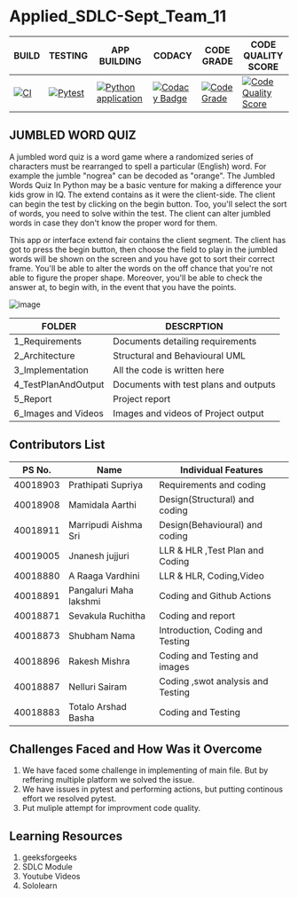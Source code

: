 # Applied_SDLC-Sept_Team_11
| BUILD     |                  TESTING             |   APP BUILDING     |    CODACY     |                  CODE GRADE             |   CODE QUALITY SCORE     |
|---------------------|-----------------------------------------|---------------------------|---------------------|-----------------------------------------|---------------------------|
| [![CI](https://github.com/GENESIS2021Q1/Applied_SDLC-Sept_Team_11/actions/workflows/main.yml/badge.svg)](https://github.com/GENESIS2021Q1/Applied_SDLC-Sept_Team_11/actions/workflows/main.yml)      |    [![Pytest](https://github.com/GENESIS2021Q1/Applied_SDLC-Sept_Team_11/actions/workflows/pytest.yml/badge.svg)](https://github.com/GENESIS2021Q1/Applied_SDLC-Sept_Team_11/actions/workflows/pytest.yml)    | [![Python application](https://github.com/GENESIS2021Q1/Applied_SDLC-Sept_Team_11/actions/workflows/python-app.yml/badge.svg)](https://github.com/GENESIS2021Q1/Applied_SDLC-Sept_Team_11/actions/workflows/python-app.yml)|  [![Codacy Badge](https://app.codacy.com/project/badge/Grade/d670e4a0744e4202ac2885c9b5e4247b)](https://www.codacy.com/gh/3114-HM/JUMBLED-WORD-QUIZ/dashboard?utm_source=github.com&amp;utm_medium=referral&amp;utm_content=3114-HM/JUMBLED-WORD-QUIZ&amp;utm_campaign=Badge_Grade)  |  [![Code Grade](https://www.code-inspector.com/project/29595/status/svg)](https://www.code-inspector.com/project/29595/status/svg)  |  [![Code Quality Score](https://www.code-inspector.com/project/29595/score/svg)](https://www.code-inspector.com/project/29595/score/svg)  |

## JUMBLED WORD QUIZ

A jumbled word quiz is a word game where a randomized series of characters must be rearranged to spell a particular (English) word. For example the jumble "nogrea" can be decoded as "orange". The Jumbled Words Quiz In Python may be a basic venture for making a difference your kids grow in IQ. The extend contains as it were the client-side. The client can begin the test by clicking on the begin button. Too, you'll select the sort of words, you need to solve within the test. The client can alter jumbled words in case they don't know the proper word for them.

This app or interface extend fair contains the client segment. The client has got to press the begin button, then choose the field to play in the jumbled words will be shown on the screen and you have got to sort their correct frame. You'll be able to alter the words on the off chance that you're not able to figure the proper shape. Moreover, you'll be able to check the answer at, to begin with, in the event that you have the points.

![image](https://user-images.githubusercontent.com/89724393/136598618-442021f2-e00b-4d6d-bf55-b2bf1d23733e.png)


| FOLDER              |                  DESCRPTION             |    
|---------------------|-----------------------------------------|
| 1_Requirements      |Documents detailing requirements         |             
| 2_Architecture      |Structural and Behavioural UML           |   
| 3_Implementation    |All the code is written here             |
| 4_TestPlanAndOutput |Documents with test plans and outputs    | 
| 5_Report            |Project report                           |
| 6_Images and Videos |Images and videos of Project output      | 

## Contributors List
|     PS No.            |           Name                 |            Individual Features            | 
|-----------------------|--------------------------------|-------------------------------------------|
| 40018903              | Prathipati Supriya             |  Requirements and coding                  |
| 40018908              | Mamidala Aarthi                |  Design(Structural) and coding            |
| 40018911              | Marripudi Aishma Sri           |  Design(Behavioural) and coding           |
| 40019005              | Jnanesh jujjuri                |  LLR & HLR ,Test Plan and Coding          |
| 40018880              | A Raaga Vardhini               |  LLR & HLR, Coding,Video                  |
| 40018891              | Pangaluri Maha lakshmi         |  Coding and Github Actions                |
| 40018871              | Sevakula Ruchitha              |  Coding and report                        |
| 40018873              | Shubham Nama                   |  Introduction, Coding and Testing         |
| 40018896              | Rakesh Mishra                  |  Coding and Testing and images            |
| 40018887              | Nelluri Sairam                 |  Coding ,swot analysis and Testing        |
| 40018883              | Totalo Arshad Basha            |  Coding and Testing                       |


## Challenges Faced and How Was it Overcome

 1. We have faced some challenge in implementing of main file. But by reffering multiple platform we solved the issue.
 2. We have issues in pytest and performing actions, but putting continous effort we resolved pytest.
 3. Put muliple attempt for improvment code quality.

## Learning Resources

 1. geeksforgeeks
 2. SDLC Module
 3. Youtube Videos
 4. Sololearn
